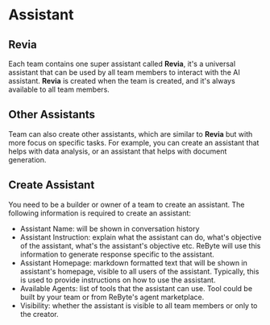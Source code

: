 # Assistant

## Revia

Each team contains one super assistant called **Revia**, it's a universal assistant that can be used by all team members to interact with the AI assistant. **Revia** is created when the team is created, and it's always available to all team members. 

## Other Assistants

Team can also create other assistants, which are similar to **Revia** but with more focus on specific tasks. For example, you can create an assistant that helps with data analysis, or an assistant that helps with document generation.

## Create Assistant

You need to be a builder or owner of a team to create an assistant. 
The following information is required to create an assistant:
* Assistant Name: will be shown in conversation history
* Assistant Instruction: explain what the assistant can do, what's objective of the assistant, what's the assistant's objective etc. ReByte will use this information to generate response specific to the assistant. 
* Assistant Homepage: markdown formatted text that will be shown in assistant's homepage, visible to all users of the assistant. Typically, this is used to provide instructions on how to use the assistant.
* Available Agents: list of tools that the assistant can use. Tool could be built by your team or from ReByte's agent marketplace. 
* Visibility: whether the assistant is visible to all team members or only to the creator.
